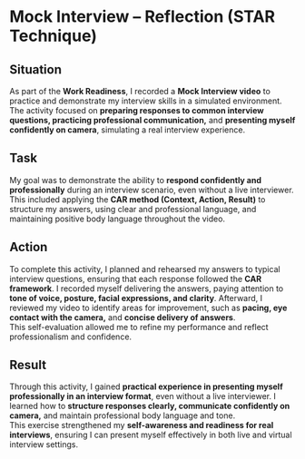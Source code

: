 # Mock Interview – Reflection (STAR Technique)

## Situation
As part of the **Work Readiness**, I recorded a **Mock Interview video** to practice and demonstrate my interview skills in a simulated environment.  
The activity focused on **preparing responses to common interview questions, practicing professional communication,** and **presenting myself confidently on camera**, simulating a real interview experience.

## Task
My goal was to demonstrate the ability to **respond confidently and professionally** during an interview scenario, even without a live interviewer.  
This included applying the **CAR method (Context, Action, Result)** to structure my answers, using clear and professional language, and maintaining positive body language throughout the video.

## Action
To complete this activity, I planned and rehearsed my answers to typical interview questions, ensuring that each response followed the **CAR framework**. I recorded myself delivering the answers, paying attention to **tone of voice, posture, facial expressions, and clarity**. Afterward, I reviewed my video to identify areas for improvement, such as **pacing, eye contact with the camera,** and **concise delivery of answers**.  
This self-evaluation allowed me to refine my performance and reflect professionalism and confidence.

## Result
Through this activity, I gained **practical experience in presenting myself professionally in an interview format**, even without a live interviewer. I learned how to **structure responses clearly, communicate confidently on camera,** and maintain professional body language and tone.  
This exercise strengthened my **self-awareness and readiness for real interviews**, ensuring I can present myself effectively in both live and virtual interview settings.

